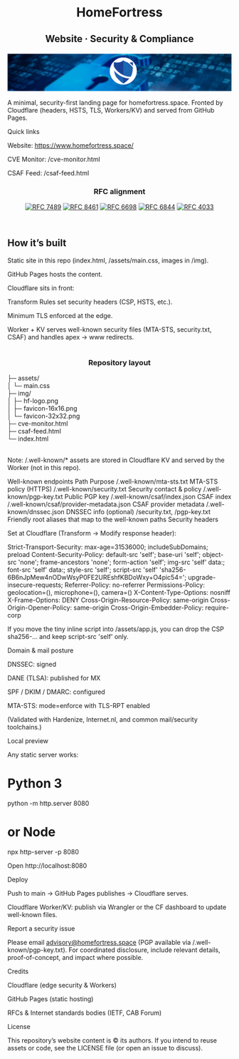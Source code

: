 # <p align="center"> HomeFortress </p>
## <p align="center"> Website · Security & Compliance
<p align="center">
    <img src="https://github.com/RJM-HF/Mail-Security/blob/main/Media/mail-security-banner.png?raw=true" alt="Alt text"/>
</p>
</p>



A minimal, security-first landing page for homefortress.space.
Fronted by Cloudflare (headers, HSTS, TLS, Workers/KV) and served from GitHub Pages.

</div>
Quick links

Website: https://www.homefortress.space/

CVE Monitor: /cve-monitor.html

CSAF Feed: /csaf-feed.html
  </br>
<h3 align="center">RFC alignment</h3>
    <p align="center">
      <a href="https://www.rfc-editor.org/rfc/rfc7489"><img alt="RFC 7489" src="https://img.shields.io/badge/RFC%207489-DMARC-0ea5e9"></a>
      <a href="https://www.rfc-editor.org/rfc/rfc8461"><img alt="RFC 8461" src="https://img.shields.io/badge/RFC%208461-MTA--STS-22c55e"></a>
      <a href="https://www.rfc-editor.org/rfc/rfc6698"><img alt="RFC 6698" src="https://img.shields.io/badge/RFC%206698-DANE-16a34a"></a>
      <a href="https://www.rfc-editor.org/rfc/rfc6844"><img alt="RFC 6844" src="https://img.shields.io/badge/RFC%206844-CAA-f59e0b"></a>
      <a href="https://www.rfc-editor.org/rfc/rfc4033"><img alt="RFC 4033" src="https://img.shields.io/badge/RFC%204033-DNSSEC-8b5cf6"></a>
    </p>
  </br>
<h2>How it’s built</h2>

Static site in this repo (index.html, /assets/main.css, images in /img).

GitHub Pages hosts the content.

Cloudflare sits in front:

Transform Rules set security headers (CSP, HSTS, etc.).

Minimum TLS enforced at the edge.

Worker + KV serves well-known security files (MTA-STS, security.txt, CSAF) and handles apex → www redirects.

# <h3 align="center">Repository layout</h3>
  ├─ assets/</br>
  │  └─ main.css</br>
  ├─ img/</br>
  │  ├─ hf-logo.png</br>
  │  ├─ favicon-16x16.png</br>
  │  └─ favicon-32x32.png</br>
  ├─ cve-monitor.html</br>
  ├─ csaf-feed.html</br>
  └─ index.html</br></br>


Note: /.well-known/* assets are stored in Cloudflare KV and served by the Worker (not in this repo).

Well-known endpoints
Path	Purpose
/.well-known/mta-sts.txt	MTA-STS policy (HTTPS)
/.well-known/security.txt	Security contact & policy
/.well-known/pgp-key.txt	Public PGP key
/.well-known/csaf/index.json	CSAF index
/.well-known/csaf/provider-metadata.json	CSAF provider metadata
/.well-known/dnssec.json	DNSSEC info (optional)
/security.txt, /pgp-key.txt	Friendly root aliases that map to the well-known paths
Security headers

Set at Cloudflare (Transform → Modify response header):

Strict-Transport-Security: max-age=31536000; includeSubDomains; preload
Content-Security-Policy: default-src 'self'; base-uri 'self'; object-src 'none'; frame-ancestors 'none'; form-action 'self'; img-src 'self' data:; font-src 'self' data:; style-src 'self'; script-src 'self' 'sha256-6B6nJpMew4nODwWsyP0FE2UREshfKBDoWxy+O4pic54='; upgrade-insecure-requests;
Referrer-Policy: no-referrer
Permissions-Policy: geolocation=(), microphone=(), camera=()
X-Content-Type-Options: nosniff
X-Frame-Options: DENY
Cross-Origin-Resource-Policy: same-origin
Cross-Origin-Opener-Policy: same-origin
Cross-Origin-Embedder-Policy: require-corp


If you move the tiny inline script into /assets/app.js, you can drop the CSP sha256-… and keep script-src 'self' only.

Domain & mail posture

DNSSEC: signed

DANE (TLSA): published for MX

SPF / DKIM / DMARC: configured

MTA-STS: mode=enforce with TLS-RPT enabled

(Validated with Hardenize, Internet.nl, and common mail/security toolchains.)

Local preview

Any static server works:

# Python 3
python -m http.server 8080

# or Node
npx http-server -p 8080


Open http://localhost:8080

Deploy

Push to main → GitHub Pages publishes → Cloudflare serves.

Cloudflare Worker/KV: publish via Wrangler or the CF dashboard to update well-known files.

Report a security issue

Please email advisory@homefortress.space
 (PGP available via /.well-known/pgp-key.txt).
For coordinated disclosure, include relevant details, proof-of-concept, and impact where possible.

Credits

Cloudflare (edge security & Workers)

GitHub Pages (static hosting)

RFCs & Internet standards bodies (IETF, CAB Forum)

License

This repository’s website content is © its authors.
If you intend to reuse assets or code, see the LICENSE file (or open an issue to discuss).
